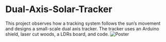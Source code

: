 # Dual-Axis-Solar-Tracker
This project observes how a tracking system follows the sun’s movement and designs a small-scale dual axis tracker.
The tracker uses an Arduino shield, laser cut woods, a LDRs board, and code.
![Poster](https://user-images.githubusercontent.com/82357029/145689434-92d314fb-635c-4f36-96cb-476a09e3a49e.JPG)
